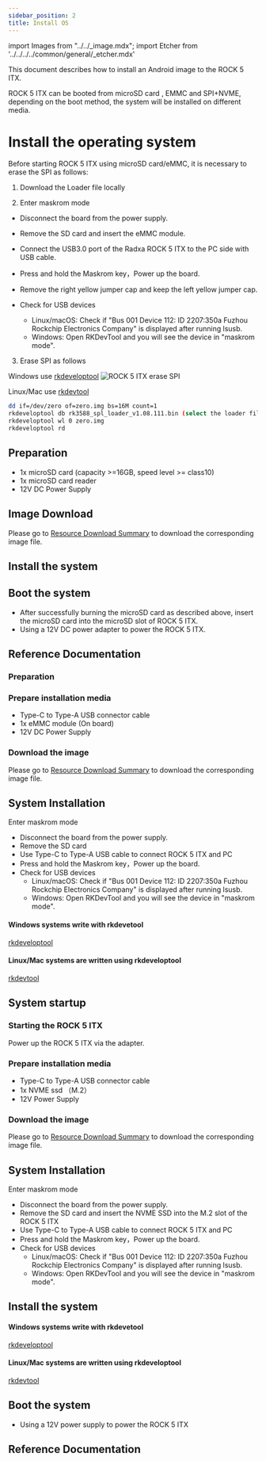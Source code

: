 ```yaml
---
sidebar_position: 2
title: Install OS
---
```


import Images from "../../\_image.mdx";
import Etcher from '../../../../common/general/\_etcher.mdx'

This document describes how to install an Android image to the ROCK 5 ITX.

ROCK 5 ITX can be booted from microSD card , EMMC and SPI+NVME, depending on the boot method, the system will be installed on different media.

# Install the operating system

Before starting ROCK 5 ITX using microSD card/eMMC, it is necessary to erase the SPI as follows:

1. Download the Loader file locally

<Images loader={false} system_img={false} spi_img={false} miniloader={true} />

2. Enter maskrom mode

- Disconnect the board from the power supply.
- Remove the SD card and insert the eMMC module.
- Connect the USB3.0 port of the Radxa ROCK 5 ITX to the PC side with USB cable.
- Press and hold the Maskrom key，Power up the board.
- Remove the right yellow jumper cap and keep the left yellow jumper cap.

- Check for USB devices
  - Linux/macOS: Check if "Bus 001 Device 112: ID 2207:350a Fuzhou Rockchip Electronics Company" is displayed after running lsusb.
  - Windows: Open RKDevTool and you will see the device in "maskrom mode".

3. Erase SPI as follows

<Tabs queryString="target">

<TabItem value="windows" label="Windows">

Windows use [rkdeveloptool](/rock5/rock5itx/low-level-dev/rkdeveloptool)
![ROCK 5 ITX erase SPI](/img/rock5itx/rock5itx_erase_spi_en.webp)

</TabItem>

<TabItem value="linux/mac" label="Linux/Mac">

Linux/Mac use [rkdevtool](/rock5/rock5itx/low-level-dev/rkdevtool)

```bash
dd if=/dev/zero of=zero.img bs=16M count=1
rkdeveloptool db rk3588_spl_loader_v1.08.111.bin (select the loader file downloaded in step 1)
rkdeveloptool wl 0 zero.img
rkdeveloptool rd
```

</TabItem>

</Tabs>

<Tabs queryString="target">

<TabItem value="microsd" label="Install system to microSD card">

## Preparation

- 1x microSD card (capacity >=16GB, speed level >= class10)
- 1x microSD card reader
- 12V DC Power Supply

## Image Download

Please go to [Resource Download Summary](/rock5/rock5itx/download) to download the corresponding image file.

## Install the system

<Etcher model="rock5itx" />

## Boot the system

- After successfully burning the microSD card as described above, insert the microSD card into the microSD slot of ROCK 5 ITX.
- Using a 12V DC power adapter to power the ROCK 5 ITX.

## Reference Documentation

</TabItem>

<TabItem value="emmc" label="Installing the system to eMMC">

### Preparation

### Prepare installation media

- Type-C to Type-A USB connector cable
- 1x eMMC module (On board)
- 12V DC Power Supply

### Download the image

Please go to [Resource Download Summary](/rock5/rock5itx/download) to download the corresponding image file.

## System Installation

Enter maskrom mode

- Disconnect the board from the power supply.
- Remove the SD card
- Use Type-C to Type-A USB cable to connect ROCK 5 ITX and PC
- Press and hold the Maskrom key，Power up the board.
- Check for USB devices
  - Linux/macOS: Check if "Bus 001 Device 112: ID 2207:350a Fuzhou Rockchip Electronics Company" is displayed after running lsusb.
  - Windows: Open RKDevTool and you will see the device in "maskrom mode".

<Tabs queryString="target">

<TabItem value="windows" label="Windows">

#### Windows systems write with rkdevetool

[rkdeveloptool](../../low-level-dev/rkdeveloptool)

</TabItem>

<TabItem value="linux/mac" label="Linux/mac">

#### Linux/Mac systems are written using rkdeveloptool

[rkdevtool](../../low-level-dev/rkdevtool)

</TabItem>

</Tabs>

## System startup

### Starting the ROCK 5 ITX

Power up the ROCK 5 ITX via the adapter.

</TabItem>

<TabItem value="spi-nvme" label="Install system to SPI-NVME">

### Prepare installation media

- Type-C to Type-A USB connector cable
- 1x NVME ssd （M.2）
- 12V Power Supply

### Download the image

Please go to [Resource Download Summary](/rock5/rock5itx/download) to download the corresponding image file.

## System Installation

Enter maskrom mode

- Disconnect the board from the power supply.
- Remove the SD card and insert the NVME SSD into the M.2 slot of the ROCK 5 ITX
- Use Type-C to Type-A USB cable to connect ROCK 5 ITX and PC
- Press and hold the Maskrom key，Power up the board.
- Check for USB devices
  - Linux/macOS: Check if "Bus 001 Device 112: ID 2207:350a Fuzhou Rockchip Electronics Company" is displayed after running lsusb.
  - Windows: Open RKDevTool and you will see the device in "maskrom mode".

## Install the system

<TabItem value="windows" label="Windows">

#### Windows systems write with rkdevetool

[rkdeveloptool](../../low-level-dev/rkdeveloptool)

</TabItem>

<TabItem value="linux/mac" label="Linux/mac">

#### Linux/Mac systems are written using rkdeveloptool

[rkdevtool](../../low-level-dev/rkdevtool)

</TabItem>

## Boot the system

- Using a 12V power supply to power the ROCK 5 ITX

## Reference Documentation

</TabItem>

</Tabs>
